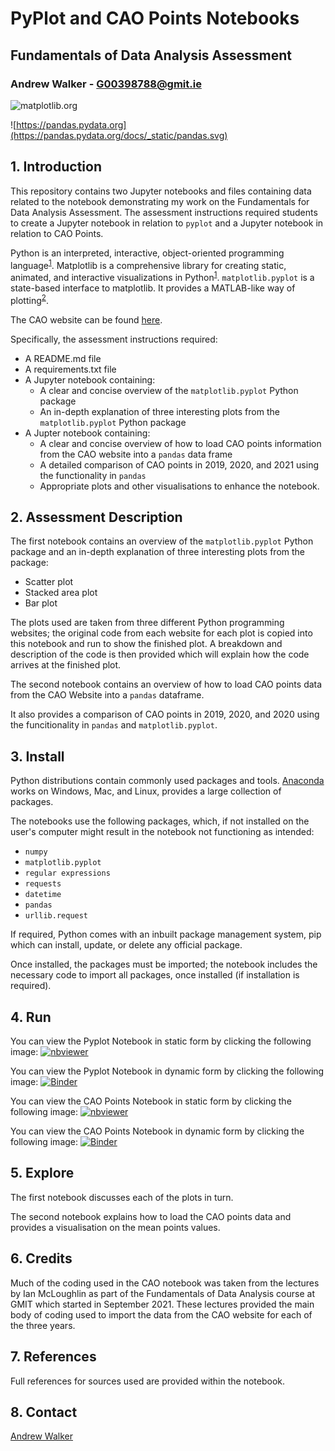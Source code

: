 # PyPlot and CAO Points Notebooks

## Fundamentals of Data Analysis Assessment

### Andrew Walker - G00398788@gmit.ie

![matplotlib.org](https://matplotlib.org/stable/_static/logo2_compressed.svg)

![https://pandas.pydata.org](https://pandas.pydata.org/docs/_static/pandas.svg)

## 1. Introduction

This repository contains two Jupyter notebooks and files containing data related to the notebook demonstrating my work on the Fundamentals for Data Analysis Assessment. The assessment instructions required students to create a Jupyter notebook in relation to `pyplot` and a Jupyter notebook in relation to CAO Points. 

Python is an interpreted, interactive, object-oriented programming language<sup id="a1">[1](#f1)</sup>.
Matplotlib is a comprehensive library for creating static, animated, and interactive visualizations in Python<sup id="a1">[1](#f1)</sup>.
```matplotlib.pyplot``` is a state-based interface to matplotlib. It provides a MATLAB-like way of plotting<sup id="a2">[2](#f2)</sup>.

The CAO website can be found [here](http://www.cao.ie/).

Specifically, the assessment instructions required:

- A README.md file
- A requirements.txt file
- A Jupyter notebook containing:
    - A clear and concise overview of the `matplotlib.pyplot` Python package
    - An in-depth explanation of three interesting plots from the `matplotlib.pyplot` Python package
- A Jupter notebook containing:
    - A clear and concise overview of how to load CAO points information from the CAO website into a `pandas` data frame
    - A detailed comparison of CAO points in 2019, 2020, and 2021 using the functionality in `pandas`
    - Appropriate plots and other visualisations to enhance the notebook.

## 2. Assessment Description

The first notebook contains an overview of the `matplotlib.pyplot` Python package and an in-depth explanation of three interesting plots from the package:

- Scatter plot
- Stacked area plot
- Bar plot

The plots used are taken from three different Python programming websites; the original code from each website for each plot is copied into this notebook and run to show the finished plot. A breakdown and description of the code is then provided which will explain how the code arrives at the finished plot.

The second notebook contains an overview of how to load CAO points data from the CAO Website into a `pandas` dataframe.

It also provides a comparison of CAO points in 2019, 2020, and 2020 using the funcitionality in `pandas` and `matplotlib.pyplot`.

## 3. Install

Python distributions contain commonly used packages and tools. [Anaconda](https://www.anaconda.com/) works on Windows, Mac, and Linux, provides a large collection of packages.

The notebooks use the following packages, which, if not installed on the user's computer might result in the notebook not functioning as intended:

- `numpy`
- `matplotlib.pyplot`
- `regular expressions`
- `requests`
- `datetime`
- `pandas`
- `urllib.request`

If required, Python comes with an inbuilt package management system, pip which can install, update, or delete any official package.

Once installed, the packages must be imported; the notebook includes the necessary code to import all packages, once installed (if installation is required).

## 4. Run

You can view the Pyplot Notebook in static form by clicking the following image:
[![nbviewer](https://raw.githubusercontent.com/jupyter/design/master/logos/Badges/nbviewer_badge.svg)](https://nbviewer.org/github/AndyWalker81/Fundamentals_Assessment/blob/main/pyplot.ipynb)

You can view the Pyplot Notebook in dynamic form by clicking the following image:
[![Binder](https://mybinder.org/badge_logo.svg)](https://mybinder.org/v2/gh/AndyWalker81/Fundamentals_Assessment/HEAD?labpath=pyplot.ipynb)

You can view the CAO Points Notebook in static form by clicking the following image:
[![nbviewer](https://raw.githubusercontent.com/jupyter/design/master/logos/Badges/nbviewer_badge.svg)](https://nbviewer.org/github/AndyWalker81/Fundamentals_Assessment/blob/main/cao.ipynb)

You can view the CAO Points Notebook in dynamic form by clicking the following image:
[![Binder](https://mybinder.org/badge_logo.svg)](https://mybinder.org/v2/gh/AndyWalker81/Fundamentals_Assessment/HEAD?labpath=cao.ipynb)

## 5. Explore

The first notebook discusses each of the plots in turn. 

The second notebook explains how to load the CAO points data and provides a visualisation on the mean points values. 

## 6. Credits

Much of the coding used in the CAO notebook was taken from the lectures by Ian McLoughlin as part of the Fundamentals of Data Analysis course at GMIT which started in September 2021. These lectures provided the main body of coding used to import the data from the CAO website for each of the three years.

## 7. References

Full references for sources used are provided within the notebook.

## 8. Contact

[Andrew Walker](G00398788@gmit.ie)

